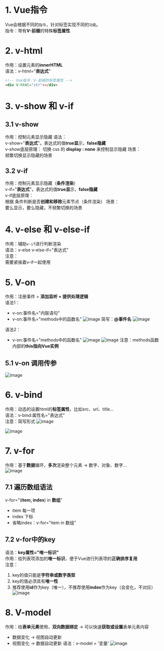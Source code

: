 # 1. Vue指令
Vue会根据不同的`指令`，针对标签实现不同的`功能`。  
指令：带有**V-前缀**的特殊**标签属性**  


# 2. v-html 
作用：设置元素的**innerHTML**  
语法：v-html="**表达式**"  
```HTML
<!-- Vue指令：V-前缀的标签属性 -->
<div V-html="str"></div>
```

# 3. v-show 和 v-if
## 3.1 v-show
作用：控制元素显示隐藏
语法：  
v-show="**表达式**"。表达式的值**true显**示，**false隐藏**  
v-show底层原理： 
切换 css 的 **display : none** 来控制显示隐藏
场景：  
频繁切换显示隐藏的场景
## 3.2 v-if
作用：控制元素显示隐藏（**条件渲染**）  
v-if="**表达式**"。表达式的值**true显**示，**false隐藏**  
v-if底层原理：  
根据 条件判断是否**创建和移除**元素节点（条件渲染）
场景：  
要么显示，要么隐藏，不频繁切换的场景


# 4. v-else 和 v-else-if
作用：辅助`v-if`进行判断渲染  
语法：v-else v-else-if="表达式"  
注意：  
需要紧挨着v-if一起使用


# 5. V-on
作用：注册事件 = **添加监听 + 提供处理逻辑**  
语法1：
 - v-on:事件名="内联语句"
 - v-on:事件名="methods中的函数名"
![image](https://github.com/Happy-jianghui/Frontend-Learning/assets/98568967/73e9f3e1-6f88-4d18-8d23-dbbf3b340352)
简写：**@事件名**
![image](https://github.com/Happy-jianghui/Frontend-Learning/assets/98568967/c74f2447-eba2-4f28-a12b-107154db8038)

语法2：
 - v-on:事件名="methods中的函数名"
![image](https://github.com/Happy-jianghui/Frontend-Learning/assets/98568967/00e6272d-87da-469e-8b22-dc98ea96d162)
![image](https://github.com/Happy-jianghui/Frontend-Learning/assets/98568967/dc3f6405-0e2a-45ff-a580-a283e6d00456)
注意：methods函数内部的**this指向Vue实例**

## 5.1 v-on 调用传参 
![image](https://github.com/Happy-jianghui/Frontend-Learning/assets/98568967/092cd3ae-0416-4fb9-a6ba-25d01b40ecfc)

# 6. v-bind
作用：动态的设置html的**标签属性**，比如src、url、title...  
语法：v-bind:属性名="表达式"  
注意：简写形式
![image](https://github.com/Happy-jianghui/Frontend-Learning/assets/98568967/308169e2-71af-4c0d-98e8-f9fd2a1669b6)

![image](https://github.com/Happy-jianghui/Frontend-Learning/assets/98568967/e7672316-edf8-4fde-a4db-817c6c2430f6)



# 7. v-for
作用：基于**数据**循环，**多次**渲染整个元素 -> 数字、对象、数字...  
![image](https://github.com/Happy-jianghui/Frontend-Learning/assets/98568967/a36ec764-85e6-4cd7-bb71-68fa1c5f8bfc)

## 7.1 遍历数组语法 
v-for="(**item, index**) in **数组**"  
 - item 每一项
 - index 下标
 - 省略index：v-for="item in 数组"

## 7.2 v-for中的key
语法：**key属性="唯一标识"**  
作用：给列表项添加的**唯一标识**，便于Vue进行列表项的**正确排序复用**  
注意：  
1. key的值只能是**字符串或数字类型**
2. key的值必须具有**唯一性**
3. 推荐使用**id**作为key（唯一），不推荐使用**index**作为key（会变化，不对应）
![image](https://github.com/Happy-jianghui/Frontend-Learning/assets/98568967/13597d06-6452-43c5-a838-d91900053f88)


# 8. V-model
作用：给**表单元素**使用，**双向数据绑定** -> 可以快速**获取或设置**表单元素内容  
 - 数据变化 -> 视图自动更新
 - 视图变化 -> 数据自动更新
语法：v-model = '变量'
![image](https://github.com/Happy-jianghui/Frontend-Learning/assets/98568967/50c0771b-1e64-4b07-b380-621d5f9ccb7c)





